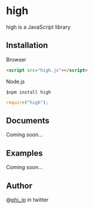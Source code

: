 # high

high is a  JavaScript library


## Installation

Browser

```html
<script src="high.js"></script>
```

Node.js

```
$npm install high
```

```js
require("high");
```


## Documents

Coming soon...

## Examples

Coming soon...


## Author

@[phi_jp](http://twitter.com/phi_jp) in twitter
